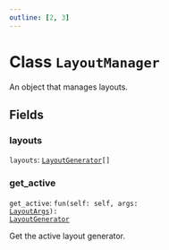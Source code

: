 ```yaml
---
outline: [2, 3]
---
```


# Class `LayoutManager`


An object that manages layouts.

## Fields

### layouts

`layouts`: <code><a href="/lua-reference/classes/LayoutGenerator">LayoutGenerator</a>[]</code>



### get_active

`get_active`: <code>fun(self: self, args: <a href="/lua-reference/classes/LayoutArgs">LayoutArgs</a>): <a href="/lua-reference/classes/LayoutGenerator">LayoutGenerator</a></code>

Get the active layout generator.


